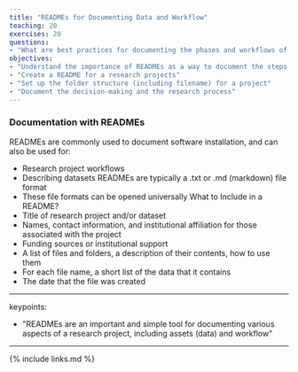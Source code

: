 ```yaml
---
title: "READMEs for Documenting Data and Workflow"
teaching: 20
exercises: 20
questions:
- "What are best practices for documenting the phases and workflows of a research project?"
objectives:
- "Understand the importance of READMEs as a way to document the steps of a research project"
- "Create a README for a research projects"
- "Set up the folder structure (including filename) for a project"
- "Document the decision-making and the research process"
---
```

### Documentation with READMEs
READMEs are commonly used to document software installation, and can also be used for:
- Research project workflows
- Describing datasets
READMEs are typically a .txt or .md (markdown) file format
- These file formats can be opened universally
What to Include in a README?
- Title of research project and/or dataset
- Names, contact information, and institutional affiliation for those associated with the project
- Funding sources or institutional support
- A list of files and folders, a description of their contents, how to use them
- For each file name, a short list of the data that it contains
- The date that the file was created
---
keypoints:
- "READMEs are an important and simple tool for documenting various aspects of a research project, including assets (data) and workflow"
---

{% include links.md %}








